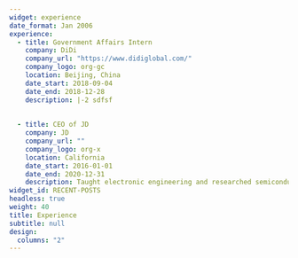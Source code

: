 ```yaml
---
widget: experience
date_format: Jan 2006
experience: 
  - title: Government Affairs Intern
    company: DiDi
    company_url: "https://www.didiglobal.com/"
    company_logo: org-gc
    location: Beijing, China
    date_start: 2018-09-04
    date_end: 2018-12-28
    description: |-2 sdfsf
    
             
  - title: CEO of JD
    company: JD
    company_url: ""
    company_logo: org-x
    location: California
    date_start: 2016-01-01
    date_end: 2020-12-31
    description: Taught electronic engineering and researched semiconductor physics.
widget_id: RECENT-POSTS
headless: true
weight: 40
title: Experience
subtitle: null
design:
  columns: "2"
---
```

